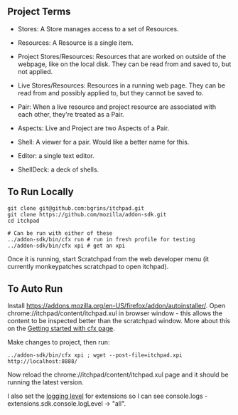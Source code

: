 
## Project Terms

* Stores: A Store manages access to a set of Resources.

* Resources: A Resource is a single item.

* Project Stores/Resources: Resources that are worked on outside of the webpage, like on the local disk.  They can be read from and saved to, but not applied.

* Live Stores/Resources: Resources in a running web page.  They can be read from and possibly applied to, but they cannot be saved to.

* Pair: When a live resource and project resource are associated with each other, they're treated as a Pair.

* Aspects: Live and Project are two Aspects of a Pair.

* Shell: A viewer for a pair.  Would like a better name for this.

* Editor: a single text editor.

* ShellDeck: a deck of shells.

## To Run Locally

    git clone git@github.com:bgrins/itchpad.git
    git clone https://github.com/mozilla/addon-sdk.git
    cd itchpad

    # Can be run with either of these
    ../addon-sdk/bin/cfx run # run in fresh profile for testing
    ../addon-sdk/bin/cfx xpi # get an xpi

Once it is running, start Scratchpad from the web developer menu (it currently monkeypatches scratchpad to open itchpad).

## To Auto Run

Install https://addons.mozilla.org/en-US/firefox/addon/autoinstaller/.  Open chrome://itchpad/content/itchpad.xul in browser window - this allows the content to be inspected better than the scratchpad window.  More about this on the [Getting started with cfx page](https://developer.mozilla.org/en-US/Add-ons/SDK/Tutorials/Getting_Started_With_cfx).

Make changes to project, then run:

    ../addon-sdk/bin/cfx xpi ; wget --post-file=itchpad.xpi http://localhost:8888/

Now reload the chrome://itchpad/content/itchpad.xul page and it should be running the latest version.

I also set the [logging level](https://developer.mozilla.org/en-US/Add-ons/SDK/Tools/console#Logging_Levels) for extensions so I can see console.logs - extensions.sdk.console.logLevel -> "all".
